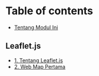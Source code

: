 # Table of contents

* [Tentang Modul Ini](README.md)

## Leaflet.js

* [1. Tentang Leaflet.js](leaflet.js/1.-tentang-leaflet.js.md)
* [2. Web Map Pertama](leaflet.js/2.-web-map-pertama.md)
